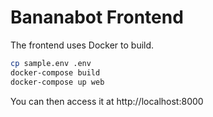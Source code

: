Bananabot Frontend
==================

The frontend uses Docker to build.

```bash
cp sample.env .env
docker-compose build
docker-compose up web
```

You can then access it at http://localhost:8000

